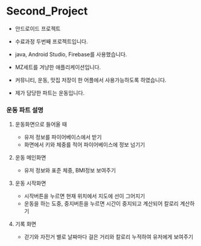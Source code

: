 # Second_Project
- 안드로이드 프로젝트
- 수료과정 두번째 프로젝트입니다.
- java, Android Studio, Firebase를 사용했습니다.

- MZ세트를 겨냥한 애플리케이션입니다.
- 커뮤니티, 운동, 맛집 저장이 한 어플에서 사용가능하도록 하였습니다.
- 제가 담당한 파트는 운동입니다.

### 운동 파트 설명
1. 운동화면으로 들어올 때 
   - 유저 정보를 파이어베이스에서 받기
   - 화면에서 키와 체중를 적어 파이어베이스에 정보 넘기기

2. 운동 메인화면 
   - 유저 정보와 표준 체중, BMI정보 보여주기
   
3. 운동 시작화면
   - 시작버튼을 누르면 현재 위치에서 지도에 선이 그어지기
   - 운동을 하는 도중, 중지버튼을 누르면 시간이 중지되고 계산되어 칼로리 계산하기

4. 기록 화면
   - 걷기와 자전거 별로 날짜마다 걸은 거리와 칼로리 누적하여 유저에게 보여주기
